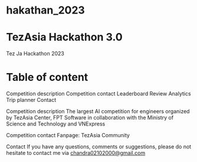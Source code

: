 # hakathan_2023
# TezAsia Hackathon 3.0
Tez Ja Hackathon 2023 

# Table of content
Competition description
Competition contact
Leaderboard
Review Analytics
Trip planner
Contact

Competition description
The largest AI competition for engineers organized by TezAsia Center, FPT Software in collaboration with the Ministry of Science and Technology and VNExpress

Competition contact
Fanpage: TezAsia Community


Contact
If you have any questions, comments or suggestions, please do not hesitate to contact me via
chandra02102000@gmail.com
